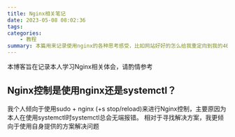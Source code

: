 ```yaml
---
title: Nginx相关笔记
date: 2023-05-08 08:02:36
tags:
categories:
    - 教程
summary: 本篇用来记录使用nginx的各种思考感受，比如网站好好的怎么给我重定向到我的404界面了（
---
```


本博客旨在记录本人学习Nginx相关体会，请酌情参考

## Nginx控制是使用nginx还是systemctl？

我个人倾向于使用sudo + nginx (+s stop/reload)来进行Nginx控制，主要原因为本人在使用systemctl时systemctl总会无端报错。
相对于寻找解决方案，我更倾向于使用自身提供的方案解决问题
